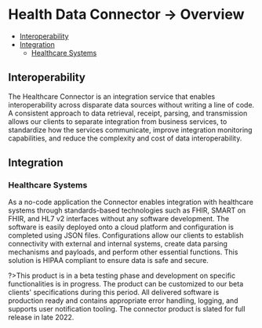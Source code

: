 # Health Data Connector -> Overview
  - [Interoperability](#interoperability)
  - [Integration](#integration)
    - [Healthcare Systems](#healthcare-systems)

## Interoperability

The Healthcare Connector is an integration service that enables interoperability across disparate data sources without writing a line of code. A consistent approach to data retrieval, receipt, parsing, and transmission allows our clients to separate integration from business services, to standardize how the services communicate, improve integration monitoring capabilities, and reduce the complexity and cost of data interoperability.

## Integration

### Healthcare Systems

As a no-code application the Connector enables integration with healthcare systems through standards-based technologies such as FHIR, SMART on FHIR, and HL7 v2 interfaces without any software development. The software is easily deployed onto a cloud platform and configuration is completed using JSON files. Configurations allow our clients to establish connectivity with external and internal systems, create data parsing mechanisms and payloads, and perform other essential functions. This solution is HIPAA compliant to ensure data is safe and secure.

?>This product is in a beta testing phase and development on specific functionalities is in progress. The product can be customized to our beta clients' specifications during this period. All delivered software is production ready and contains appropriate error handling, logging, and supports user notification tooling. The connector product is slated for full release in late 2022.